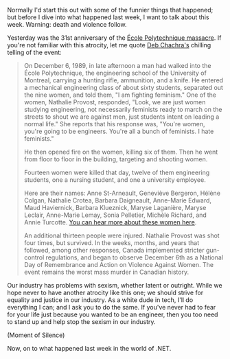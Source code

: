 Normally I'd start this out with some of the funnier things that happened; but before I dive into what happened last week, I want to talk about this week.  Warning: death and violence follow.

Yesterday was the 31st anniversary of the [École Polytechnique massacre](https://en.wikipedia.org/wiki/%C3%89cole_Polytechnique_massacre). If you're not familiar with this atrocity, let me quote [Deb Chachra's](https://tinyletter.com/metafoundry/letters/metafoundry-17-twenty-five-years-later) chilling telling of the event:

> On December 6, 1989, in late afternoon a man had walked into the École Polytechnique, the engineering school of the University of Montreal, carrying a hunting rifle, ammunition, and a knife. He entered a mechanical engineering class of about sixty students, separated out the nine women, and told them, "I am fighting feminism." One of the women, Nathalie Provost, responded, "Look, we are just women studying engineering, not necessarily feminists ready to march on the streets to shout we are against men, just students intent on leading a normal life." She reports that his response was, "You're women, you're going to be engineers. You're all a bunch of feminists. I hate feminists."
>
> He then opened fire on the women, killing six of them. Then he went from floor to floor in the building, targeting and shooting women. 
>
> Fourteen women were killed that day, twelve of them engineering students, one a nursing student, and one a university employee. 
>
> Here are their names: Anne St-Arneault, Geneviève Bergeron, Hélène Colgan, Nathalie Crotea, Barbara Daigneault, Anne-Marie Edward, Maud Haviernick, Barbara Klueznick, Maryse Laganière, Maryse Leclair, Anne-Marie Lemay, Sonia Pelletier, Michèle Richard, and Annie Turcotte. [You can hear more about these women here](https://www.youtube.com/watch?v=qNFNqMPlxqg).
>
> An additional thirteen people were injured. Nathalie Provost was shot four times, but survived.
> In the weeks, months, and years that followed, among other responses, Canada implemented stricter gun-control regulations, and began to observe December 6th as a National Day of Remembrance and Action on Violence Against Women. The event remains the worst mass murder in Canadian history.

Our industry has problems with sexism, whether latent or outright.  While we hope never to have another atrocity like this one; we should strive for equality and justice in our industry.  As a white dude in tech, I'll do everything I can; and I ask you to do the same.  If you've never had to fear for your life just because you wanted to be an engineer, then you too need to stand up and help stop the sexism in our industry.  

(Moment of Silence)

Now, on to what happened last week in the world of .NET.





